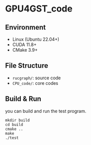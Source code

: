 # GPU4GST_code
## Environment

- Linux (Ubuntu 22.04+)
- CUDA 11.8+
- CMake 3.9+

## File Structure

- `rucgraph/`: source code
- `CPU_code/`: core codes


## Build & Run

you can build and run the test program.

```shell
mkdir build
cd build
cmake ..
make
./test
```

